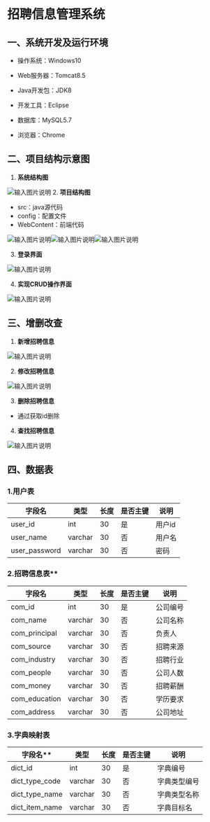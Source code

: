 # 招聘信息管理系统

## 一、系统开发及运行环境

- 操作系统：Windows10

- Web服务器：Tomcat8.5

- Java开发包：JDK8

- 开发工具：Eclipse

- 数据库：MySQL5.7

- 浏览器：Chrome

## 二、项目结构示意图
1.  **系统结构图** 

![输入图片说明](https://images.gitee.com/uploads/images/2020/0913/151947_5332ba21_8044575.png "jobs_cim.png")
2.  **项目结构图** 
- src：java源代码
- config：配置文件
- WebContent：前端代码

![输入图片说明](https://images.gitee.com/uploads/images/2020/0913/152258_ca804479_8044575.png "src.png")![输入图片说明](https://images.gitee.com/uploads/images/2020/0913/152103_4ddd2ffc_8044575.png "config.png")![输入图片说明](https://images.gitee.com/uploads/images/2020/0913/152137_7d7ea7fa_8044575.png "web.png")

3.  **登录界面** 

![输入图片说明](https://images.gitee.com/uploads/images/2020/0913/153019_adcb31fb_8044575.png "login.png")

4.  **实现CRUD操作界面** 

![输入图片说明](https://images.gitee.com/uploads/images/2020/0913/152204_8a5eb615_8044575.png "CRUD.png")

## 三、增删改查

1. **新增招聘信息**

 ![输入图片说明](https://images.gitee.com/uploads/images/2020/0913/152311_d93b0f4b_8044575.png "create.png")

2. **修改招聘信息**

![输入图片说明](https://images.gitee.com/uploads/images/2020/0913/152321_7ff6b316_8044575.png "update.png")

3. **删除招聘信息**
- 通过获取id删除

4. **查找招聘信息**

![输入图片说明](https://images.gitee.com/uploads/images/2020/0913/152341_22ab5730_8044575.png "retrieve.png")

## 四、数据表

### 1.用户表
| **字段名**    | **类型** | **长度** | **是否主键** | **说明** |
| ------------- | -------- | -------- | ------------ | -------- |
| user_id       | int      | 30       | 是           | 用户id   |
| user_name     | varchar  | 30       | 否           | 用户名   |
| user_password | varchar  | 30       | 否           | 密码     |


### 2.招聘信息表**

| **字段名**        | **类型**    | **长度** | **是否主键** | **说明**     |
| ----------------- | ----------- | -------- | ------------ | ------------ |
| com_id        | int     | 30   | 是       | 公司编号 |
| com_name      | varchar | 30   | 否       | 公司名称 |
| com_principal | varchar | 30   | 否       | 负责人   |
| com_source    | varchar | 30   | 否       | 招聘来源 |
| com_industry  | varchar | 30   | 否       | 招聘行业 |
| com_people    | varchar | 30   | 否       | 公司人数 |
| com_money     | varchar | 30   | 否       | 招聘薪酬 |
| com_education | varchar | 30   | 否       | 学历要求 |
| com_address   | varchar | 30   | 否       | 公司地址 |
###  3.字典映射表

| 字段名**       | **类型** | **长度** | **是否主键** | **说明**     |
| -------------- | -------- | -------- | ------------ | ------------ |
| dict_id        | int      | 30       | 是           | 字典编号     |
| dict_type_code | varchar  | 30       | 否           | 字典类型编号 |
| dict_type_name | varchar  | 30       | 否           | 字典类型名称 |
| dict_item_name | varchar  | 30       | 否           | 字典目标名   |